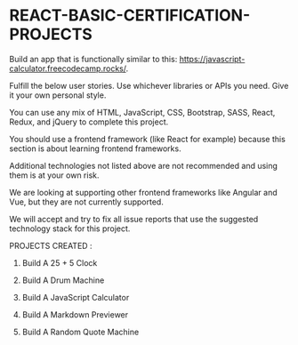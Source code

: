 # REACT-BASIC-CERTIFICATION-PROJECTS


Build an app that is functionally similar to this: https://javascript-calculator.freecodecamp.rocks/.

Fulfill the below user stories. Use whichever libraries or APIs you need. Give it your own personal style.

You can use any mix of HTML, JavaScript, CSS, Bootstrap, SASS, React, Redux, and jQuery to complete this project. 

You should use a frontend framework (like React for example) because this section is about learning frontend frameworks.

Additional technologies not listed above are not recommended and using them is at your own risk. 

We are looking at supporting other frontend frameworks like Angular and Vue, but they are not currently supported.

We will accept and try to fix all issue reports that use the suggested technology stack for this project. 

PROJECTS CREATED :

1. Build A 25 + 5 Clock

2. Build A Drum Machine

3. Build A JavaScript Calculator

4. Build A Markdown Previewer

5. Build A Random Quote Machine
